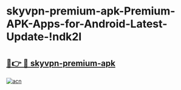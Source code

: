 # skyvpn-premium-apk-Premium-APK-Apps-for-Android-Latest-Update-!ndk2l

# <h2><a href="https://5ieot2.esa.edu.pl?title=skyvpn-premium-apk&ref=ndk2l">🔗👉 🔴 skyvpn-premium-apk</a></h2>

[![acn](https://github.com/user-attachments/assets/0f9c940e-d8b0-45ae-aac7-cd30a18b3e1c)](https://5ieot2.esa.edu.pl?title=skyvpn-premium-apk&ref=ndk2l)

